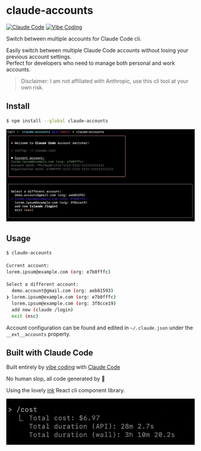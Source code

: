 # claude-accounts

[![Claude Code](https://img.shields.io/badge/Claude_Code-✻-D97757)](https://docs.anthropic.com/en/docs/agents-and-tools/claude-code/overview) [![Vibe Coding](https://img.shields.io/badge/Vibe_Coding-🤖-7289DA)](https://x.com/karpathy/status/1886192184808149383)


Switch between multiple accounts for Claude Code cli.

Easily switch between multiple Claude Code accounts without losing your previous account settings.  
Perfect for developers who need to manage both personal and work accounts.

> Disclaimer: I am not affiliated with Anthropic, use this cli tool at your own risk.

## Install

```bash
$ npm install --global claude-accounts
```

![Demo](https://raw.githubusercontent.com/danmana/claude-accounts/main/demo.png)

## Usage

```bash
$ claude-accounts

Current account:
lorem.ipsum@example.com (org: e7b0fffc)

Select a different account:
  demo.account@gmail.com (org: aeb81593)
❯ lorem.ipsum@example.com (org: e7b0fffc)
  lorem.ipsum@example.com (org: 3f8cce19)
  add new (claude /login)
  exit (esc) 
```

Account configuration can be found and edited in `~/.claude.json` under the `__ext__accounts` property.

## Built with Claude Code

Built entirely by [vibe coding](https://x.com/karpathy/status/1886192184808149383) with [Claude Code](https://docs.anthropic.com/en/docs/agents-and-tools/claude-code/overview)

No human slop, all code generated by 🤖

Using the lovely [ink](https://github.com/vadimdemedes/ink) React cli component library.

![Cost](https://raw.githubusercontent.com/danmana/claude-accounts/main/cost.png)
